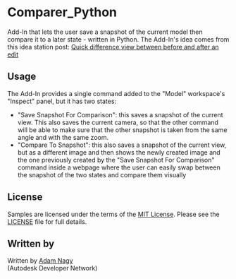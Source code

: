 # Comparer_Python
Add-In that lets the user save a snapshot of the current model then compare it to a later state - written in Python.
The Add-In's idea comes from this idea station post: [Quick difference view between before and after an edit](http://forums.autodesk.com/t5/fusion-360-ideastation-request-a/quick-difference-view-between-before-and-after-an-edit/idi-p/5556293)

## Usage
The Add-In provides a single command added to the "Model" workspace's "Inspect" panel, but it has two states:
- "Save Snapshot For Comparison": this saves a snapshot of the current view. This also saves the current camera, so that the other command will be able to make sure that the other snapshot is taken from the same angle and with the same zoom.
- "Compare To Snapshot": this also saves a snapshot of the current view, but as a different image and then shows the newly created image and the one previously created by the "Save Snapshot For Comparison" command inside a webpage where the user can easily swap between the snapshot of the two states and compare them visually
 
## License
Samples are licensed under the terms of the [MIT License](http://opensource.org/licenses/MIT). Please see the [LICENSE](LICENSE) file for full details.

## Written by 
Written by [Adam Nagy](http://adndevblog.typepad.com/manufacturing/adam-nagy.html)  <br />
(Autodesk Developer Network)
 
